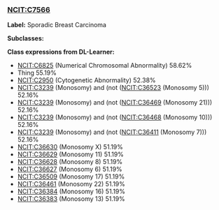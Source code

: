 
### [NCIT:C7566](http://purl.obolibrary.org/obo/NCIT_C7566)
**Label:** Sporadic Breast Carcinoma

**Subclasses:** 

**Class expressions from DL-Learner:**

- [NCIT:C6825](http://purl.obolibrary.org/obo/NCIT_C6825) (Numerical Chromosomal Abnormality) 58.62%
- Thing 55.19%
- [NCIT:C2950](http://purl.obolibrary.org/obo/NCIT_C2950) (Cytogenetic Abnormality) 52.38%
- [NCIT:C3239](http://purl.obolibrary.org/obo/NCIT_C3239) (Monosomy) and (not ([NCIT:C36523](http://purl.obolibrary.org/obo/NCIT_C36523) (Monosomy 5))) 52.16%
- [NCIT:C3239](http://purl.obolibrary.org/obo/NCIT_C3239) (Monosomy) and (not ([NCIT:C36469](http://purl.obolibrary.org/obo/NCIT_C36469) (Monosomy 21))) 52.16%
- [NCIT:C3239](http://purl.obolibrary.org/obo/NCIT_C3239) (Monosomy) and (not ([NCIT:C36468](http://purl.obolibrary.org/obo/NCIT_C36468) (Monosomy 10))) 52.16%
- [NCIT:C3239](http://purl.obolibrary.org/obo/NCIT_C3239) (Monosomy) and (not ([NCIT:C36411](http://purl.obolibrary.org/obo/NCIT_C36411) (Monosomy 7))) 52.16%
- [NCIT:C36630](http://purl.obolibrary.org/obo/NCIT_C36630) (Monosomy X) 51.19%
- [NCIT:C36629](http://purl.obolibrary.org/obo/NCIT_C36629) (Monosomy 11) 51.19%
- [NCIT:C36628](http://purl.obolibrary.org/obo/NCIT_C36628) (Monosomy 8) 51.19%
- [NCIT:C36627](http://purl.obolibrary.org/obo/NCIT_C36627) (Monosomy 6) 51.19%
- [NCIT:C36509](http://purl.obolibrary.org/obo/NCIT_C36509) (Monosomy 17) 51.19%
- [NCIT:C36461](http://purl.obolibrary.org/obo/NCIT_C36461) (Monosomy 22) 51.19%
- [NCIT:C36384](http://purl.obolibrary.org/obo/NCIT_C36384) (Monosomy 16) 51.19%
- [NCIT:C36383](http://purl.obolibrary.org/obo/NCIT_C36383) (Monosomy 13) 51.19%


